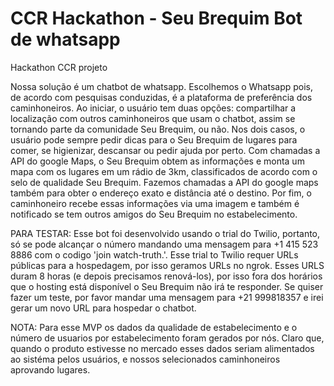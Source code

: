 # CCR Hackathon - Seu Brequim Bot de whatsapp
Hackathon CCR projeto

Nossa solução é um chatbot de whatsapp. Escolhemos o Whatsapp pois, de acordo com pesquisas conduzidas, é a plataforma de preferência dos caminhoneiros. Ao iniciar, o usuário tem duas opções: compartilhar a localização com outros caminhoneiros que usam o chatbot, assim se tornando parte da comunidade Seu Brequim, ou não. Nos dois casos, o usuário pode sempre pedir dicas para o Seu Brequim de lugares para comer, se higienizar, descansar ou pedir ajuda por perto. Com chamadas a API do google Maps, o Seu Brequim obtem as informações e monta um mapa com os lugares em um rádio de 3km, classificados de acordo com o selo de qualidade Seu Brequim. Fazemos chamadas a API do google maps também para obter o endereço exato e distância até o destino. Por fim, o caminhoneiro recebe essas informações via uma imagem e também é notificado se tem outros amigos do Seu Brequim no estabelecimento. 

PARA TESTAR: Esse bot foi desenvolvido usando o trial do Twilio, portanto, só se pode alcançar o número mandando uma mensagem para +1 415 523 8886 com o codigo 'join watch-truth.'. Esse trial to Twilio requer URLs públicas para a hospedagem, por isso geramos URLs no ngrok. Esses URLS duram 8 horas (e depois precisamos renová-los), por isso fora dos horários que o hosting está disponível o Seu Brequim não irá te responder. Se quiser fazer um teste, por favor mandar uma mensagem para +21 999818357 e irei gerar um novo URL para hospedar o chatbot. 

NOTA: Para esse MVP os dados da qualidade de estabelecimento e o número de usuarios por estabelecimento foram gerados por nós. Claro que, quando o produto estivesse no mercado esses dados seriam alimentados ao sistéma pelos usuários, e nossos selecionados caminhoneiros aprovando lugares. 

